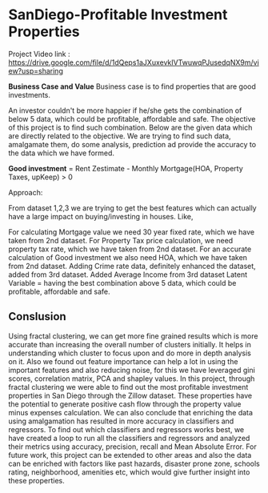 # SanDiego-Profitable Investment Properties
Project Video link : https://drive.google.com/file/d/1dQeps1aJXuxevkIVTwuwqPJusedqNX9m/view?usp=sharing

**Business Case and Value**
Business case is to find properties that are good investments.

An investor couldn't be more happier if he/she gets the combination of below 5 data, which could be profitable, affordable and safe. The objective of this project is to find such combination. Below are the given data which are directly related to the objective. We are trying to find such data, amalgamate them, do some analysis, prediction ad provide the accuracy to the data which we have formed.

**Good investment** = Rent Zestimate - Monthly Mortgage(HOA, Property Taxes, upKeep) > 0

Approach:

From dataset 1,2,3 we are trying to get the best features which can actually have a large impact on buying/investing in houses. Like,

For calculating Mortgage value we need 30 year fixed rate, which we have taken from 2nd dataset.
For Property Tax price calculation, we need property tax rate, which we have taken from 2nd dataset.
For an accurate calculation of Good investment we also need HOA, which we have taken from 2nd dataset.
Adding Crime rate data, definitely enhanced the dataset, added from 3rd dataset.
Added Average Income from 3rd dataset
Latent Variable = having the best combination above 5 data, which could be profitable, affordable and safe.

## Conslusion

Using fractal clustering, we can get more fine grained results which is more accurate than increasing the overall number of clusters initially. It helps in understanding which cluster to focus upon and do more in depth analysis on it. Also we found out feature importance can help a lot in using the important features and also reducing noise, for this we have leveraged gini scores, correlation matrix, PCA and shapley values. In this project, through fractal clustering we were able to find out the most profitable investment properties in San Diego through the Zillow dataset. These properties have the potential to generate positive cash flow through the property value minus expenses calculation. We can also conclude that enriching the data using amalgamation has resulted in more accuracy in classifiers and regressors. To find out which classifiers and regressors works best, we have created a loop to run all the classifiers and regressors and analyzed their metrics using accuracy, precision, recall and Mean Absolute Error. For future work, this project can be extended to other areas and also the data can be enriched with factors like past hazards, disaster prone zone, schools rating, neighborhood, amenities etc, which would give further insight into these properties.
